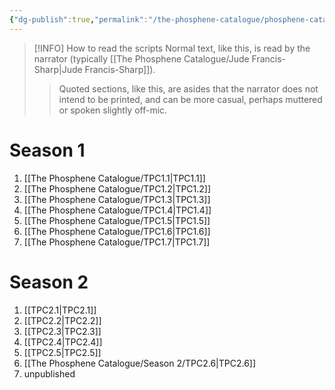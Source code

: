 ```yaml
---
{"dg-publish":true,"permalink":"/the-phosphene-catalogue/phosphene-catalogue-back-issues/","noteIcon":"","created":"2025-01-09T09:42","updated":"2025-03-17T20:01"}
---
```


> [!INFO] How to read the scripts
>  Normal text, like this, is read by the narrator (typically [[The Phosphene Catalogue/Jude Francis-Sharp\|Jude Francis-Sharp]]).
>> Quoted sections, like this, are asides that the narrator does not intend to be printed, and can be more casual, perhaps muttered or spoken slightly off-mic.
# Season 1
1. [[The Phosphene Catalogue/TPC1.1\|TPC1.1]]
2. [[The Phosphene Catalogue/TPC1.2\|TPC1.2]]
3. [[The Phosphene Catalogue/TPC1.3\|TPC1.3]]
4. [[The Phosphene Catalogue/TPC1.4\|TPC1.4]]
5. [[The Phosphene Catalogue/TPC1.5\|TPC1.5]]
6. [[The Phosphene Catalogue/TPC1.6\|TPC1.6]]
7. [[The Phosphene Catalogue/TPC1.7\|TPC1.7]]

# Season 2
1. [[TPC2.1\|TPC2.1]]
2. [[TPC2.2\|TPC2.2]]
3. [[TPC2.3\|TPC2.3]]
4. [[TPC2.4\|TPC2.4]]
5. [[TPC2.5\|TPC2.5]]
6. [[The Phosphene Catalogue/Season 2/TPC2.6\|TPC2.6]]
7. unpublished
